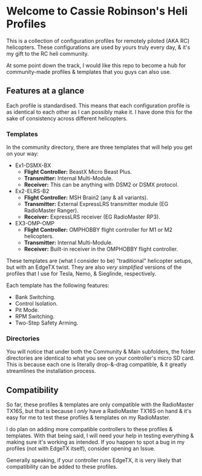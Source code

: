 # Welcome to Cassie Robinson's Heli Profiles

This is a collection of configuration profiles for remotely piloted (AKA RC) helicopters.
These configurations are used by yours truly every day, & it's my gift to the RC heli community.

At some point down the track, I would like this repo to become a hub for community-made profiles & templates that you guys can also use.

## Features at a glance

Each profile is standardised. This means that each configuration profile is as identical to each other as I can possibly make it.
I have done this for the sake of consistency across different helicopters.

### Templates

In the community directory, there are three templates that will help you get on your way:

- Ex1-DSMX-BX
  - __Flight Controller:__ BeastX Micro Beast Plus.
  - __Transmitter:__ Internal Multi-Module.
  - __Receiver:__ This can be anything with DSM2 or DSMX protocol.
- Ex2-ELRS-B2
  - __Flight Controller:__ MSH Brain2 (any & all variants).
  - __Transmitter:__ External ExpressLRS transmitter module (EG RadioMaster Ranger).
  - __Receiver:__ ExpressLRS receiver (EG RadioMaster RP3).
- EX3-OMP-OMP
  - __Flight Controller:__ OMPHOBBY flight controller for M1 or M2 helicopters.
  - __Transmitter:__ Internal Multi-Module.
  - __Receiver:__ Built-in receiver in the OMPHOBBY flight controller.

These templates are (what I consider to be) "traditional" helicopter setups, but with an EdgeTX twist.
They are also _very simplified_ versions of the profiles that I use for Tesla, Nemo, & Sieglinde, respectively.

Each template has the following features:

- Bank Switching.
- Control Isolation.
- Pit Mode.
- RPM Switching.
- Two-Step Safety Arming.

### Directories

You will notice that under both the Community & Main subfolders, the folder directories are identical to what you see on your controller's micro SD card. This is because each one is literally drop-&-drag compatible, & it greatly streamlines the installation process.

## Compatibility

So far, these profiles & templates are only compatible with the RadioMaster TX16S, but that is because I _only_ have a RadioMaster TX16S on hand & it's easy for me to test these profiles & templates on my RadioMaster.

I do plan on adding more compatible controllers to these profiles & templates. With that being said, I will need your help in testing everything & making sure it's working as intended. If you happen to spot a bug in my profiles (not with EdgeTX itself), consider opening an Issue.

Generally speaking, if your controller runs EdgeTX, it is very likely that compatibility can be added to these profiles.
